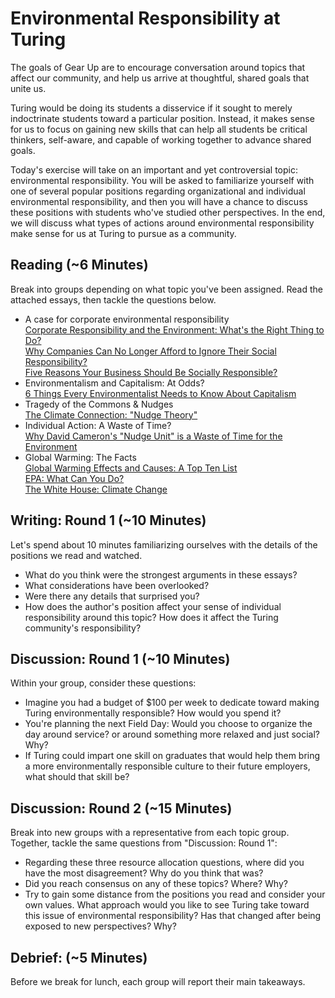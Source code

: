 # Environmental Responsibility at Turing

The goals of Gear Up are to encourage conversation around topics that affect our community, and help us arrive at thoughtful, shared goals that unite us.

Turing would be doing its students a disservice if it sought to merely indoctrinate students toward a particular position. Instead, it makes sense for us to focus on gaining new skills that can help all students be critical thinkers, self-aware, and capable of working together to advance shared goals. 

Today's exercise will take on an important and yet controversial topic: environmental responsibility. You will be asked to familiarize yourself with one of several popular positions regarding organizational and individual environmental responsibility, and then you will have a chance to discuss these positions with students who've studied other perspectives. In the end, we will discuss what types of actions around environmental responsibility make sense for us at Turing to pursue as a community. 

## Reading (~6 Minutes)

Break into groups depending on what topic you've been assigned. Read the attached essays, then tackle the questions below.
* A case for corporate environmental responsibility  
 [Corporate Responsibility and the Environment: What's the Right Thing to   Do?](http://hbswk.hbs.edu/item/corporate-responsibility-and-the-environment-what-is-the-right-thing-to-do)  
 [Why Companies Can No Longer Afford to Ignore Their Social Responsibility?](http://business.time.com/2012/05/28/why-companies-can-no-longer-afford-to-ignore-their-social-responsibilities/)  
[Five Reasons Your Business Should Be Socially Responsible?](http://blog.movingworlds.org/5-reasons-your-business-should-be-socially-responsible/)  
* Environmentalism and Capitalism: At Odds?  
[6 Things Every Environmentalist Needs to Know About Capitalism](http://www.critical-theory.com/environmentalist-capitalism/)  
* Tragedy of the Commons & Nudges  
[The Climate Connection: "Nudge Theory"](http://www.bbc.co.uk/worldservice/science/2010/11/101129_climate_connection_nudge_theory_video.shtml)  
* Individual Action: A Waste of Time?  
[Why David Cameron's "Nudge Unit" is a Waste of Time for the Environment](http://www.theguardian.com/environment/2011/mar/31/david-cameron-nudge-unit-environment)  
* Global Warming: The Facts  
[Global Warming Effects and Causes: A Top Ten List](http://planetsave.com/2009/06/07/global-warming-effects-and-causes-a-top-10-list/)  
[EPA: What Can You Do?](http://www3.epa.gov/climatechange/wycd/)  
[The White House: Climate Change](https://www.whitehouse.gov/energy/climate-change)  


## Writing: Round 1 (~10 Minutes)

Let's spend about 10 minutes familiarizing ourselves with the details of the positions we read and watched.
* What do you think were the strongest arguments in these essays?
* What considerations have been overlooked?
* Were there any details that surprised you?
* How does the author's position affect your sense of individual responsibility around this topic? How does it affect the Turing community's responsibility?

## Discussion: Round 1 (~10 Minutes)
Within your group, consider these questions:
* Imagine you had a budget of $100 per week to dedicate toward making Turing environmentally responsible? How would you spend it?
* You're planning the next Field Day: Would you choose to organize the day around service? or around something more relaxed and just social? Why?
* If Turing could impart one skill on graduates that would help them bring a more environmentally responsible culture to their future employers, what should that skill be? 

## Discussion: Round 2 (~15 Minutes)
Break into new groups with a representative from each topic group. Together, tackle the same questions from "Discussion: Round 1":
* Regarding these three resource allocation questions, where did you have the most disagreement? Why do you think that was?
* Did you reach consensus on any of these topics? Where? Why?
* Try to gain some distance from the positions you read and consider your own values. What approach would you like to see Turing take toward this issue of environmental responsibility? Has that changed after being exposed to new perspectives? Why?

## Debrief: (~5 Minutes)
Before we break for lunch, each group will report their main takeaways. 
